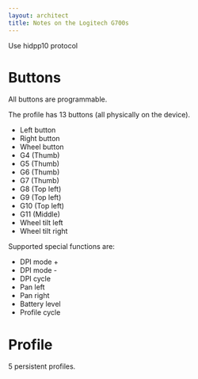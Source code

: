 ```yaml
---
layout: architect
title: Notes on the Logitech G700s
---
```


Use hidpp10 protocol


# Buttons

All buttons are programmable.

The profile has 13 buttons (all physically on the device).
 - Left button
 - Right button
 - Wheel button
 - G4 (Thumb)
 - G5 (Thumb)
 - G6 (Thumb)
 - G7 (Thumb)
 - G8 (Top left)
 - G9 (Top left)
 - G10 (Top left)
 - G11 (Middle)
 - Wheel tilt left
 - Wheel tilt right


Supported special functions are:
 - DPI mode +
 - DPI mode -
 - DPI cycle
 - Pan left
 - Pan right
 - Battery level
 - Profile cycle


# Profile

5 persistent profiles.

